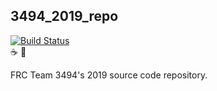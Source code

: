 3494\_2019\_repo
---

[![Build Status](https://travis-ci.com/BHSSFRC/3494_2019_repo.svg?branch=master)](https://travis-ci.com/BHSSFRC/3494_2019_repo)  
:coffee: :robot:

FRC Team 3494's 2019 source code repository.